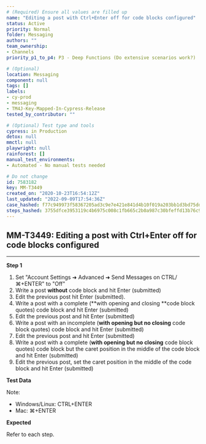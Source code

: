 ```yaml
---
# (Required) Ensure all values are filled up
name: "Editing a post with Ctrl+Enter off for code blocks configured"
status: Active
priority: Normal
folder: Messaging
authors: ""
team_ownership: 
- Channels
priority_p1_to_p4: P3 - Deep Functions (Do extensive scenarios work?)

# (Optional)
location: Messaging
component: null
tags: []
labels: 
- cy-prod
- messaging
- TM4J-Key-Mapped-In-Cypress-Release
tested_by_contributor: ""

# (Optional) Test type and tools
cypress: in Production
detox: null
mmctl: null
playwright: null
rainforest: []
manual_test_environments: 
- Automated - No manual tests needed

# Do not change
id: 7583182
key: MM-T3449
created_on: "2020-10-23T16:54:12Z"
last_updated: "2022-09-09T17:54:36Z"
case_hashed: f77c949973f58367205ad3c9e7e421e841d4b10f019a203bb1d3bd75dd7b5506a4fae9b240b0b23f3af5d6eada919838
steps_hashed: 3755dfce3953119c4b6975c008c1fb665c2b0a987c30bfeffd13b76c93a26a79e14f81320bf18da27d8c295d59fa7c7a
---
```


<!-- (Auto-generated) Based on frontmatter's "key" and "name" -->

## MM-T3449: Editing a post with Ctrl+Enter off for code blocks configured

---

**Step 1**

1. Set "Account Settings ➜ Advanced ➜ Send Messages on CTRL/⌘+ENTER" to "Off"
2. Write a post **without** code block and hit Enter (submitted)
3. Edit the previous post hit Enter (submitted).
4. Write a post with a complete (\*\*with opening and closing \*\*code block quotes) code block and hit Enter (submitted)
5. Edit the previous post and hit Enter (submitted)
6. Write a post with an incomplete (**with opening but no closing** code block quotes) code block and hit Enter (submitted)
7. Edit the previous post and hit Enter (submitted)
8. Write a post with a complete (**with opening but no closing** code block quotes) code block but the caret position in the middle of the code block and hit Enter (submitted)
9. Edit the previous post, set the caret position in the middle of the code block and hit Enter (submitted)

**Test Data**

Note:

- Windows/Linux: CTRL+ENTER
- Mac: ⌘+ENTER

**Expected**

Refer to each step.
